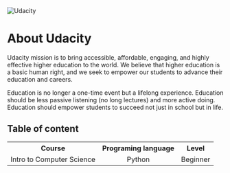 

<img src="http://1onjea25cyhx3uvxgs4vu325.wpengine.netdna-cdn.com/wp-content/themes/udacity_wp_1_8/images/Udacity_Logo_SVG_200x35.svg" alt="Udacity" border="0">

<html>
<body>

<h1>About Udacity</h1>
<p>
  Udacity mission is to bring accessible, affordable, engaging, and highly effective higher education to the world. We believe that higher education is a basic human right, and we seek to empower our students to advance their education and careers.
</p>
<p>
Education is no longer a one-time event but a lifelong experience. Education should be less passive listening (no long lectures) and more active doing. Education should empower students to succeed not just in school but in life.
</p>
<h2>Table of content</h2>
<table style="text-align:center">
         <tr>
          <th>Course</th>
          <th>Programing language</th>
          <th>Level</th>
          </tr>
          <tr>
    <td>Intro to Computer Science</td>
    <td>Python</td>
    <td>Beginner</td>
  </tr>
          </table>
</body>
</html>
